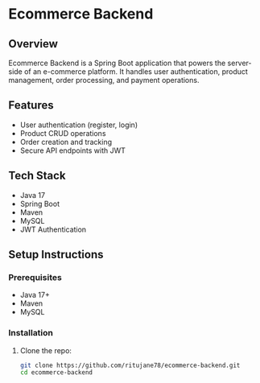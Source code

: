 # Ecommerce Backend

## Overview
Ecommerce Backend is a Spring Boot application that powers the server-side of an e-commerce platform. It handles user authentication, product management, order processing, and payment operations.

## Features
- User authentication (register, login)
- Product CRUD operations
- Order creation and tracking
- Secure API endpoints with JWT

## Tech Stack
- Java 17
- Spring Boot
- Maven
- MySQL
- JWT Authentication

## Setup Instructions

### Prerequisites
- Java 17+
- Maven
- MySQL

### Installation
1. Clone the repo:
   ```bash
   git clone https://github.com/ritujane78/ecommerce-backend.git
   cd ecommerce-backend
